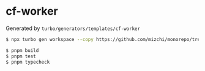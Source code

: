 # cf-worker

Generated by `turbo/generators/templates/cf-worker`

```bash
$ npx turbo gen workspace --copy https://github.com/mizchi/monorepo/tree/main/apps/cf-worker-base
```

```bash
$ pnpm build
$ pnpm test
$ pnpm typecheck
```